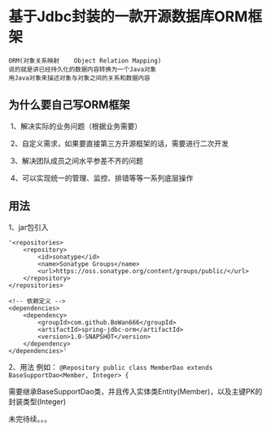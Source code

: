# 基于Jdbc封装的一款开源数据库ORM框架
    ORM(对象关系映射    Object Relation Mapping)
    说的就是讲已经持久化的数据内容转换为一个Java对象
    用Java对象来描述对象与对象之间的关系和数据内容

## 为什么要自己写ORM框架
​    1、解决实际的业务问题（根据业务需要）

​    2、自定义需求，如果要直接第三方开源框架的话，需要进行二次开发

​    3、解决团队成员之间水平参差不齐的问题

​    4、可以实现统一的管理、监控、排错等等一系列底层操作
​    

## 用法
1、jar包引入

    '<repositories>
		<repository>
			<id>sonatype</id>
			<name>Sonatype Groups</name>
			<url>https://oss.sonatype.org/content/groups/public/</url>
		</repository>
	</repositories>
	
	<!-- 依赖定义 -->
	<dependencies>
		<dependency>
			<groupId>com.github.BoWan666</groupId>
			<artifactId>spring-jdbc-orm</artifactId>
			<version>1.0-SNAPSHOT</version>
		</dependency>
    </dependencies>'
2、用法
例如：
`@Repository
 public class MemberDao extends BaseSupportDao<Member, Integer> {`

 需要继承BaseSupportDao类，并且传入实体类Entity(Member)，以及主键PK的封装类型(Integer)

 
未完待续。。。
